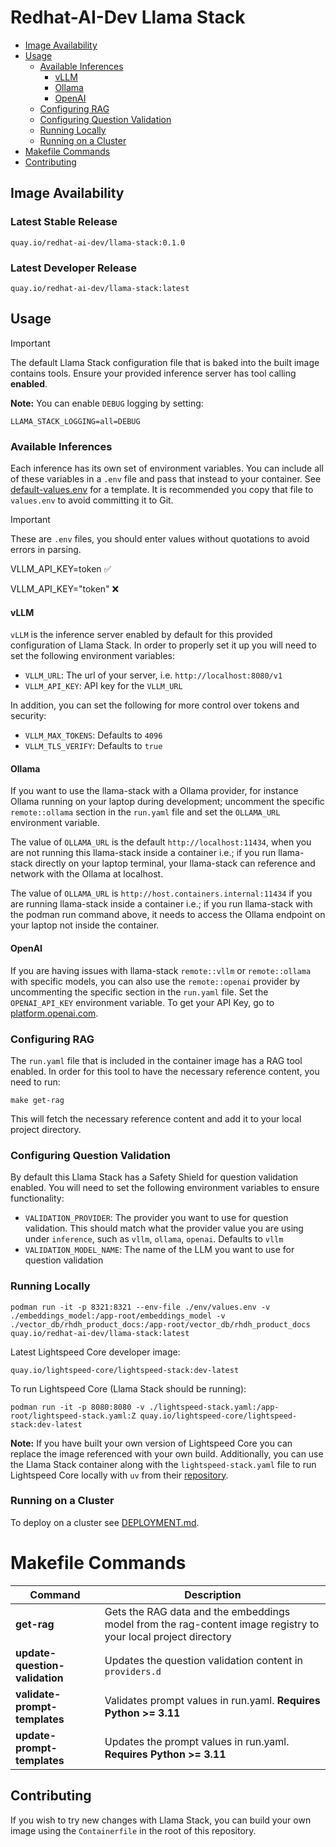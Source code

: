 # Redhat-AI-Dev Llama Stack

- [Image Availability](#image-availability)
- [Usage](#usage)
  - [Available Inferences](#available-inferences)
    - [vLLM](#vllm)
    - [Ollama](#ollama)
    - [OpenAI](#openai)
  - [Configuring RAG](#configuring-rag)
  - [Configuring Question Validation](#configuring-question-validation)
  - [Running Locally](#running-locally)
  - [Running on a Cluster](#running-on-a-cluster)
- [Makefile Commands](#makefile-commands)
- [Contributing](#contributing)

## Image Availability

### Latest Stable Release

```
quay.io/redhat-ai-dev/llama-stack:0.1.0
```

### Latest Developer Release

```
quay.io/redhat-ai-dev/llama-stack:latest
```

## Usage

> [!IMPORTANT]
> The default Llama Stack configuration file that is baked into the built image contains tools. Ensure your provided inference server has tool calling **enabled**.

**Note:** You can enable `DEBUG` logging by setting:
```
LLAMA_STACK_LOGGING=all=DEBUG
```

### Available Inferences

Each inference has its own set of environment variables. You can include all of these variables in a `.env` file and pass that instead to your container. See [default-values.env](./env/default-values.env) for a template. It is recommended you copy that file to `values.env` to avoid committing it to Git.

> [!IMPORTANT]
> These are `.env` files, you should enter values without quotations to avoid errors in parsing. 
> 
> VLLM_API_KEY=token ✅
> 
> VLLM_API_KEY="token" ❌

#### vLLM

`vLLM` is the inference server enabled by default for this provided configuration of Llama Stack. In order to properly set it up you will need to set the following environment variables:

- `VLLM_URL`: The url of your server, i.e. `http://localhost:8080/v1`
- `VLLM_API_KEY`: API key for the `VLLM_URL`

In addition, you can set the following for more control over tokens and security:

- `VLLM_MAX_TOKENS`: Defaults to `4096`
- `VLLM_TLS_VERIFY`: Defaults to `true`

#### Ollama

If you want to use the llama-stack with a Ollama provider, for instance Ollama running on your laptop during development; uncomment the specific `remote::ollama` section in the `run.yaml` file and set the `OLLAMA_URL` environment variable.

The value of `OLLAMA_URL` is the default `http://localhost:11434`, when you are not running this llama-stack inside a container i.e.; if you run llama-stack directly on your laptop terminal, your llama-stack can reference and network with the Ollama at localhost.

The value of `OLLAMA_URL` is `http://host.containers.internal:11434` if you are running llama-stack inside a container i.e.; if you run llama-stack with the podman run command above, it needs to access the Ollama endpoint on your laptop not inside the container.

#### OpenAI

If you are having issues with llama-stack `remote::vllm` or `remote::ollama` with specific models, you can also use the `remote::openai` provider by uncommenting the specific section in the `run.yaml` file. Set the `OPENAI_API_KEY` environment variable. To get your API Key, go to [platform.openai.com](https://platform.openai.com/settings/organization/api-keys).

### Configuring RAG

The `run.yaml` file that is included in the container image has a RAG tool enabled. In order for this tool to have the necessary reference content, you need to run:

```
make get-rag
```

This will fetch the necessary reference content and add it to your local project directory.

### Configuring Question Validation

By default this Llama Stack has a Safety Shield for question validation enabled. You will need to set the following environment variables to ensure functionality:

- `VALIDATION_PROVIDER`: The provider you want to use for question validation. This should match what the provider value you are using under `inference`, such as `vllm`, `ollama`, `openai`. Defaults to `vllm`
- `VALIDATION_MODEL_NAME`: The name of the LLM you want to use for question validation

### Running Locally

```
podman run -it -p 8321:8321 --env-file ./env/values.env -v ./embeddings_model:/app-root/embeddings_model -v ./vector_db/rhdh_product_docs:/app-root/vector_db/rhdh_product_docs quay.io/redhat-ai-dev/llama-stack:latest
```

Latest Lightspeed Core developer image:
```
quay.io/lightspeed-core/lightspeed-stack:dev-latest
```

To run Lightspeed Core (Llama Stack should be running):
```
podman run -it -p 8080:8080 -v ./lightspeed-stack.yaml:/app-root/lightspeed-stack.yaml:Z quay.io/lightspeed-core/lightspeed-stack:dev-latest
```

**Note:** If you have built your own version of Lightspeed Core you can replace the image referenced with your own build. Additionally, you can use the Llama Stack container along with the `lightspeed-stack.yaml` file to run Lightspeed Core locally with `uv` from their [repository](https://github.com/lightspeed-core/lightspeed-stack).

### Running on a Cluster

To deploy on a cluster see [DEPLOYMENT.md](./docs/DEPLOYMENT.md).

# Makefile Commands

| Command | Description |
| ---- | ----|
| **get-rag** | Gets the RAG data and the embeddings model from the rag-content image registry to your local project directory |
| **update-question-validation** | Updates the question validation content in `providers.d` |
| **validate-prompt-templates** | Validates prompt values in run.yaml. **Requires Python >= 3.11** |
| **update-prompt-templates** | Updates the prompt values in run.yaml. **Requires Python >= 3.11** |

## Contributing

If you wish to try new changes with Llama Stack, you can build your own image using the `Containerfile` in the root of this repository.